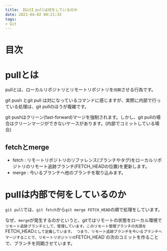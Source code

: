 ```yaml
---
title: 【Git】pullは何をしているのか
date: 2021-04-02 00:21:33
tags:
- Git
---
```

# 目次
<!-- toc -->
<!-- more -->

# pullとは
pullとは、ローカルリポジトリとリモートリポジトリを`同期`させる行為です。

git push とgit pull は対になっているコマンドに感じますが、実際に内部で行っている処理は、git pullのほうが複雑です。

git pushはクリーン(fast-forward)マージを強制されます。しかし、git pullの場合はクリーンマージができないケースがあります。(内部でコミットしている場合)

## fetchとmerge
- fetch : リモートリポジトリのリファレンス(ブランチやタグ)をローカルリポジトリのリモート追跡ブランチ(FETCH_HEADの位置)を更新します。
- merge : 今いるブランチへ他のブランチを取り込みます。

# pullは内部で何をしているのか
`git pull`では、`git fetch`から`git merge FETCH_HEAD`の順で処理をしています。

なぜ、`merge`が発生するのかというと、gitではリモートの状態をローカル環境で`リモート追跡ブランチとして、管理しています。このリモート管理ブランチの先頭を`FETCH_HEAD`として定義しています。
つまり、リモート追跡ブランチを今いるブランチへマージすることで、リモートリポジトリの`FETCH_HEAD`の次のコミットを作ることで、ブランチを同期させています。
